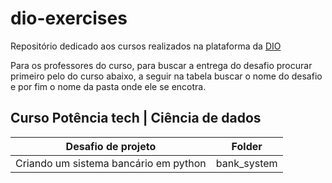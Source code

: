 # dio-exercises
Repositório dedicado aos cursos realizados na plataforma da [DIO](https://web.dio.me/)

Para os professores do curso, para buscar a entrega do desafio procurar primeiro pelo do curso abaixo, a seguir na tabela buscar o nome do desafio e por fim o nome da pasta onde ele se encotra. 

## Curso Potência tech | Ciência de dados
| Desafio de projeto | Folder |
| ------------------------| ----- |
| Criando um sistema bancário em python | bank_system |